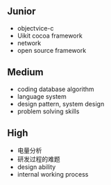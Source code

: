 ## Junior

* objectvice-c
* Uikit cocoa framework
* network
* open source framework



## Medium

* coding database algorithm
* language system
* design pattern, system design
* problem solving skills



## High

* 电量分析
* 研发过程的难题
* design ability
* internal working process